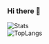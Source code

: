 ### Hi there 👋
![Stats](https://github-readme-stats.vercel.app/api?username=cclucky1&cclucky1=true&theme=dracula&locale=cn)  
![TopLangs](https://github-readme-stats.vercel.app/api/top-langs?username=cclucky1&locale=cn&layout=compact&show_icons=true&theme=dracula)  
<!--
**CCCChen/cclucky1** is a ✨ _special_ ✨ repository because its `README.md` (this file) appears on your GitHub profile.

Here are some ideas to get you started:

- 🔭 I’m currently working on ...
- 🌱 I’m currently learning ...
- 👯 I’m looking to collaborate on ...
- 🤔 I’m looking for help with ...
- 💬 Ask me about ...
- 📫 How to reach me: ...
- 😄 Pronouns: ...
- ⚡ Fun fact: ...
-->
